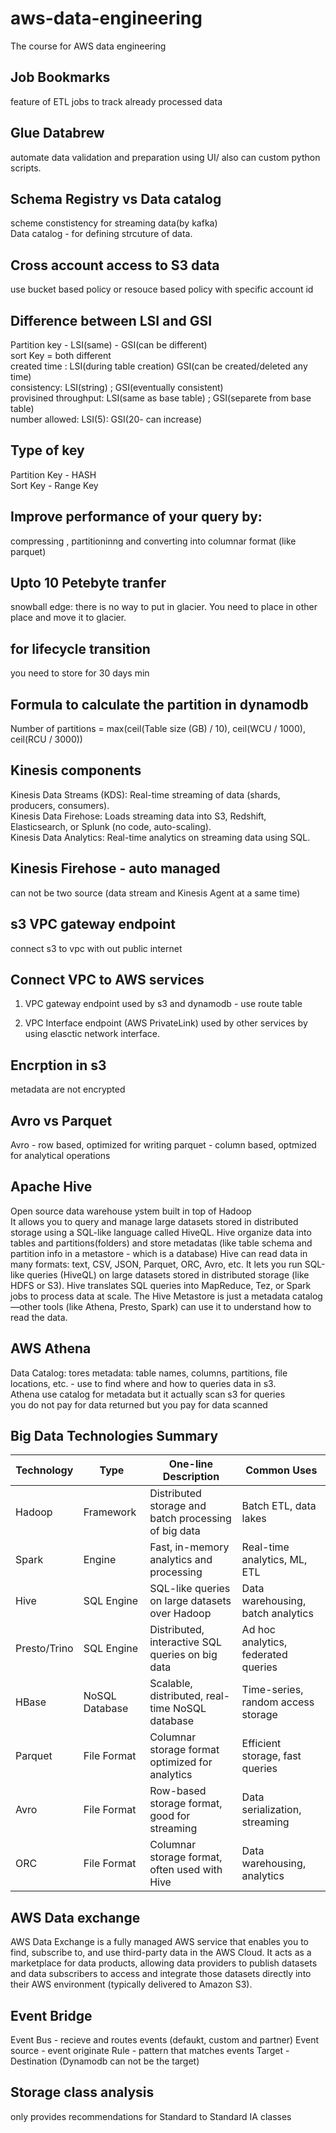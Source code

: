 # aws-data-engineering
The course for AWS data engineering

## Job Bookmarks
feature of ETL jobs to track already processed data  

## Glue Databrew
automate data validation and preparation using UI/ also can custom python scripts.

## Schema Registry vs Data catalog
scheme constistency for streaming data(by kafka)  
Data catalog - for defining strcuture of data.

## Cross account access to S3 data
use bucket based policy or resouce based policy with specific account id

## Difference between LSI and GSI
Partition key - LSI(same) - GSI(can be different)  
sort Key = both different  
created time : LSI(during table creation) GSI(can be created/deleted any time)  
consistency: LSI(string) ; GSI(eventually consistent)  
provisined throughput: LSI(same as base table) ; GSI(separete from base table)  
number allowed: LSI(5): GSI(20- can increase)  

## Type of key
Partition Key - HASH  
Sort Key - Range Key  

## Improve performance of your query by:
compressing , partitioninng and converting into columnar format (like parquet)

## Upto 10 Petebyte tranfer
snowball edge: there is no way to put in glacier. You need to place in other place and move it to glacier.  

## for lifecycle transition
you need to store for 30 days min

## Formula to calculate the partition in dynamodb
Number of partitions = max(ceil(Table size (GB) / 10), ceil(WCU / 1000), ceil(RCU / 3000))

## Kinesis components
Kinesis Data Streams (KDS): Real-time streaming of data (shards, producers, consumers).  
Kinesis Data Firehose: Loads streaming data into S3, Redshift, Elasticsearch, or Splunk (no code, auto-scaling).  
Kinesis Data Analytics: Real-time analytics on streaming data using SQL.  

## Kinesis Firehose - auto managed
can not be two source (data stream and  Kinesis Agent at a same time)

## s3 VPC gateway endpoint
connect s3 to vpc with out public internet

## Connect VPC to AWS services
1. VPC gateway endpoint
used by s3 and dynamodb - use route table

2. VPC Interface endpoint (AWS PrivateLink)
used by other services by using elasctic network interface.  

## Encrption in s3
metadata are not encrypted

## Avro vs Parquet
Avro - row based, optimized for writing
parquet - column based, optmized for analytical operations

## Apache Hive
Open source data warehouse ystem built in top of Hadoop  
It allows you to query and manage large datasets stored in distributed storage using a SQL-like language called HiveQL. 
Hive organize data into tables and partitions(folders) and store metadatas (like table schema and partition info in a metastore - which is a database)
Hive can read data in many formats: text, CSV, JSON, Parquet, ORC, Avro, etc.
It lets you run SQL-like queries (HiveQL) on large datasets stored in distributed storage (like HDFS or S3).
Hive translates SQL queries into MapReduce, Tez, or Spark jobs to process data at scale.
The Hive Metastore is just a metadata catalog—other tools (like Athena, Presto, Spark) can use it to understand how to read the data.

## AWS Athena
Data Catalog: tores metadata: table names, columns, partitions, file locations, etc.  - use to find where and how to queries data in s3.  
Athena use catalog for metadata but it actually scan s3 for queries  
you do not pay for data returned but you pay for data scanned  


## Big Data Technologies Summary

| Technology   | Type           | One-line Description                                   | Common Uses                        |
|--------------|----------------|-------------------------------------------------------|-------------------------------------|
| Hadoop       | Framework      | Distributed storage and batch processing of big data   | Batch ETL, data lakes               |
| Spark        | Engine         | Fast, in-memory analytics and processing               | Real-time analytics, ML, ETL        |
| Hive         | SQL Engine     | SQL-like queries on large datasets over Hadoop         | Data warehousing, batch analytics   |
| Presto/Trino | SQL Engine     | Distributed, interactive SQL queries on big data       | Ad hoc analytics, federated queries |
| HBase        | NoSQL Database | Scalable, distributed, real-time NoSQL database        | Time-series, random access storage  |
| Parquet      | File Format    | Columnar storage format optimized for analytics        | Efficient storage, fast queries     |
| Avro         | File Format    | Row-based storage format, good for streaming           | Data serialization, streaming       |
| ORC          | File Format    | Columnar storage format, often used with Hive          | Data warehousing, analytics         |

## AWS Data exchange  
AWS Data Exchange is a fully managed AWS service that enables you to find, subscribe to, and use third-party data in the AWS Cloud. It acts as a marketplace for data products, allowing data providers to publish datasets and data subscribers to access and integrate those datasets directly into their AWS environment (typically delivered to Amazon S3).


## Event Bridge
Event Bus - recieve and routes events (defaukt, custom and partner)
Event source - event originate
Rule - pattern that matches events
Target - Destination (Dynamodb can not be the target)

## Storage class analysis
only provides recommendations for Standard to Standard IA classes

